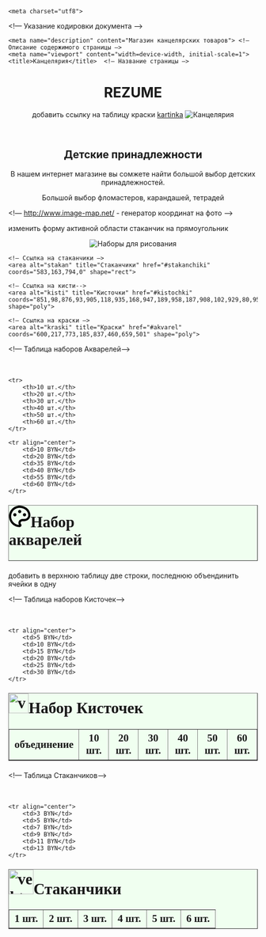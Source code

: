 <!DOCTYPE html>  <!— Указание стандарта используемого HTML —>
<html lang='ru'>

  <head>

    <meta charset="utf8">
   <!— Указание кодировки документа —>

    <meta name="description" content="Магазин канцелярских товаров"> <!— Описание содержимого страницы —>
    <meta name="viewport" content="width=device-width, initial-scale=1">
    <title>Канцелярия</title>  <!— Название страницы —>

  </head>


  <body>
  <h1 align="center">REZUME</h1>  <!— Заголовок страницы —>
  
  
  
  <p align="center">
добавить ссылку на таблицу краски

<picture>
	<a href="jpg/5.jpg">kartinka</a>
  <source media="(min-width: 1271px)" srcset="jpg/5.jpg">
  <source media="(min-width: 768px)" srcset="jpg/5.jpg">
  <source media="(min-width: 360px)" srcset="jpg/5.jpg">
  <img src="jpg/5.jpg" alt="Канцелярия"class="responsive"

  
</picture>

  </p>
  
  <br>
  <h2 align="center">Детские принадлежности</h2>  <!— Заголовок страницы —>
  <p align="center">В нашем интернет магазине вы сомжете найти большой выбор детских принадлежностей.</p> 
  <p align="center">Большой выбор фломастеров, карандашей, тетрадей</p>

<!— http://www.image-map.net/  - генератор координат на фото —> 

изменить форму активной области стаканчик на прямоугольник
 <p align="center"><img src="jpg/7.jpg" usemap="#map" alt="Наборы для рисования"></p>
  <p><map name="map">  <!— Обязательно ли указатели затаскивать в блок?-->

    <!— Ссылка на стаканчики —>
    <area alt="stakan" title="Стаканчики" href="#stakanchiki" coords="583,163,794,0" shape="rect">

    <!— Ссылка на кисти-->
    <area alt="kisti" title="Кисточки" href="#kistochki" coords="851,98,876,93,905,118,935,168,947,189,958,187,908,102,929,80,958,125,985,107,1200,545,1191,551,1161,515,1161,538,1158,549,1117,503,1133,545,1126,556,1117,560,1127,579,1115,590,921,280,912,248,919,230,872,155,847,109" shape="poly">

    <!— Ссылка на краски —>
    <area alt="kraski" title="Краски" href="#akvarel" coords="600,217,773,185,837,460,659,501" shape="poly">
  </map></p>


  <!— Таблица наборов Акварелей-->
  <br>
  <br>
  <br>
  <table cellpadding="20" cellspacing="0" border="1" align="center" bgcolor="Honeydew" width="1269" style='font-family:"Calibri"; font-size:150%'>
  <caption style="text-align:left; font-size: 150%; font-weight: bold">
    <svg width="44" height="44" viewBox="0 0 44 44" fill="none" xmlns="http://www.w3.org/2000/svg">
	<path d="M22 0.333252C33.9643 0.333252 43.6666 8.95225 43.6666 19.5928C43.6649 22.7847 42.396 25.8454 40.1388 28.1022C37.8815 30.3591 34.8206 31.6274 31.6286 31.6286H27.369C25.3713 31.6286 23.7571 33.2428 23.7571 35.2404C23.7571 36.1548 24.119 36.9976 24.6715 37.6238C25.25 38.2738 25.6118 39.1166 25.6118 40.0548C25.6118 42.0546 23.95 43.6666 22 43.6666C10.0356 43.6666 0.333313 33.9643 0.333313 21.9999C0.333313 10.0356 10.0356 0.333252 22 0.333252ZM19.4238 35.2404C19.423 34.1968 19.6279 33.1633 20.0269 32.1989C20.4258 31.2346 21.011 30.3584 21.749 29.6204C22.4869 28.8825 23.3631 28.2973 24.3275 27.8983C25.2918 27.4993 26.3254 27.2944 27.369 27.2953H31.6286C33.671 27.2941 35.6293 26.4826 37.0739 25.0389C38.5184 23.5952 39.331 21.6372 39.3333 19.5949C39.3333 11.4678 31.6806 4.66659 22 4.66659C17.5271 4.66251 13.2257 6.3877 9.9953 9.48147C6.76488 12.5752 4.85548 16.798 4.66634 21.267C4.4772 25.7359 6.02295 30.1049 8.98041 33.4606C11.9379 36.8162 16.078 38.8987 20.5353 39.2726C19.8098 38.0534 19.4259 36.6613 19.4238 35.2426V35.2404ZM12.25 21.9999C11.388 21.9999 10.5614 21.6575 9.95188 21.048C9.34239 20.4385 8.99998 19.6119 8.99998 18.7499C8.99998 17.888 9.34239 17.0613 9.95188 16.4518C10.5614 15.8423 11.388 15.4999 12.25 15.4999C13.1119 15.4999 13.9386 15.8423 14.5481 16.4518C15.1576 17.0613 15.5 17.888 15.5 18.7499C15.5 19.6119 15.1576 20.4385 14.5481 21.048C13.9386 21.6575 13.1119 21.9999 12.25 21.9999ZM31.75 21.9999C30.888 21.9999 30.0614 21.6575 29.4519 21.048C28.8424 20.4385 28.5 19.6119 28.5 18.7499C28.5 17.888 28.8424 17.0613 29.4519 16.4518C30.0614 15.8423 30.888 15.4999 31.75 15.4999C32.6119 15.4999 33.4386 15.8423 34.0481 16.4518C34.6576 17.0613 35 17.888 35 18.7499C35 19.6119 34.6576 20.4385 34.0481 21.048C33.4386 21.6575 32.6119 21.9999 31.75 21.9999ZM22 15.4999C21.138 15.4999 20.3114 15.1575 19.7019 14.548C19.0924 13.9385 18.75 13.1119 18.75 12.2499C18.75 11.388 19.0924 10.5613 19.7019 9.95182C20.3114 9.34233 21.138 8.99992 22 8.99992C22.8619 8.99992 23.6886 9.34233 24.2981 9.95182C24.9076 10.5613 25.25 11.388 25.25 12.2499C25.25 13.1119 24.9076 13.9385 24.2981 14.548C23.6886 15.1575 22.8619 15.4999 22 15.4999Z" fill="black"/>
</svg><a id="akvarel">Набор акварелей</a></caption>

    <tr>
        <th>10 шт.</th>
        <th>20 шт.</th>
        <th>30 шт.</th>
        <th>40 шт.</th>
        <th>50 шт.</th>
        <th>60 шт.</th>
    </tr>

    <tr align="center">
        <td>10 BYN</td>
        <td>20 BYN</td>
        <td>35 BYN</td>
        <td>40 BYN</td>
        <td>55 BYN</td>
        <td>60 BYN</td>
    </tr>
</table>

добавить в верхнюю таблицу две строки, последнюю объендинить ячейки в одну

<!— Таблица наборов Кисточек-->
  <br>
  <br>
  <br>
  <table cellpadding="20" cellspacing="0" border="1" align="center" bgcolor="Honeydew" width="1269" style='font-family:"Calibri"; font-size:150%'>
  <caption style="text-align:left; font-size: 150%; font-weight: bold"><img src="jpg/2.jpg" width="40" height="40" alt="vektor_kisti"><a id="kistochki">Набор Кисточек</a></caption>
    <tr>
    	<th colspan="2">объединение</th>
        <th>10 шт.</th>
        <th>20 шт.</th>
        <th>30 шт.</th>
        <th>40 шт.</th>
        <th>50 шт.</th>
        <th>60 шт.</th>
    </tr>

    <tr align="center">
        <td>5 BYN</td>
        <td>10 BYN</td>
        <td>15 BYN</td>
        <td>20 BYN</td>
        <td>25 BYN</td>
        <td>30 BYN</td>
    </tr>
</table>

<!— Таблица Стаканчиков-->
  <br>
  <br>
  <br>
  <table cellpadding="20" cellspacing="0" border="1" align="center" bgcolor="Honeydew" width="1269" style='font-family:"Calibri"; font-size:150%'>
  <caption style="text-align:left; font-size: 150%; font-weight: bold"><img src="jpg/3.jpg" height="50" width="50" alt="vektor_stakanchiki"></img><a id="stakanchiki">Стаканчики</a></caption>
    <tr>
        <th>1 шт.</th>
        <th>2 шт.</th>
        <th>3 шт.</th>
        <th>4 шт.</th>
        <th>5 шт.</th>
        <th>6 шт.</th>
    </tr>

    <tr align="center">
        <td>3 BYN</td>
        <td>5 BYN</td>
        <td>7 BYN</td>
        <td>9 BYN</td>
        <td>11 BYN</td>
        <td>13 BYN</td>
    </tr>

</table>


  </body>
</html>
